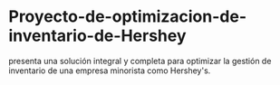 # Proyecto-de-optimizacion-de-inventario-de-Hershey
presenta una solución integral y completa para optimizar la gestión de inventario de una empresa minorista como Hershey's.

